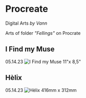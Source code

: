 # Procreate
Digital Arts
_by Vann_


Arts of folder _"Fellings"_ on Procrate

## I Find my Muse 
05.14.23 
![I Find my Muse](https://github.com/WolfyVann/Procreate/assets/161848756/f87f892a-aa00-48f3-a520-5e8454701b47)
11"x 8,5" 

## Hèlix
05.14.23
![Hèlix](https://github.com/WolfyVann/Procreate/assets/161848756/c0ae63e3-15dc-41b6-a84b-fa6f3344a3bc)
416mm x 312mm 


